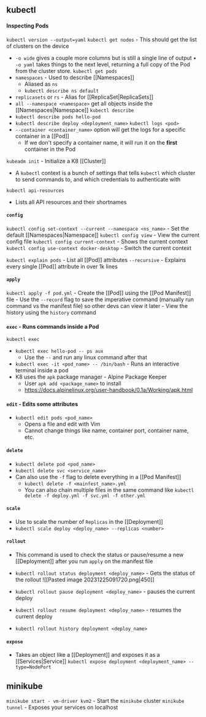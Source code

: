## kubectl
#### Inspecting Pods
`kubectl version --output=yaml`
`kubectl get nodes` - This should get the list of clusters on the device
- `-o wide` gives a couple more columns but is still a single line of output
• `-o yaml` takes things to the next level, returning a full copy of the Pod from the 
cluster store.
`kubectl get pods`
- `namespaces` - Used to describe [[Namespaces]]
	- Aliased as `ns`
	- `kubectl describe ns default`
- `replicasets` or `rs` - Alias for [[ReplicaSet|ReplicaSets]]
- `all --namespace <namespace>` get all objects inside the [[Namespaces|Namespace]]
`kubectl describe`
- `kubectl describe pods hello-pod`
- `kubectl describe deploy <deployment_name>` 
`kubectl logs <pod>`
- `--container <container_name>` option will get the logs for a specific container in a [[Pod]]
	- If we don't specify a container name, it will run it on the **first** container in the Pod

`kubeadm init` - Initialize a K8 [[Cluster]]
- A `kubectl` context is a bunch of settings that tells `kubectl` which cluster to send commands to, and which credentials to authenticate with

`kubectl api-resources`
- Lists all API resources and their shortnames

#### `config`
`kubectl config set-context --current --namespace <ns_name>` - Set the default [[Namespaces|Namespace]] 
`kubectl config view` - View the current config file
`kubectl config current-context` - Shows the current context 
`kubectl config use-context docker-desktop` - Switch the current context

`kubectl explain pods` - List all [[Pod]] attributes
	`--recursive` - Explains every single [[Pod]] attribute in over 1k lines

#### `apply`
`kubectl apply -f pod.yml` - Create the [[Pod]] using the [[Pod Manifest]] file
	- Use the `--record` flag to save the imperative command (manually run command vs the manifest file) so other devs can view it later
	- View the history using the `history` command
#### `exec` - Runs commands inside a Pod
`kubectl exec` 
- `kubectl exec hello-pod -- ps aux`
	- Use the `--` and run any linux command after that
- `kubectl exec -it <pod_name> -- /bin/bash` - Runs an interactive terminal inside a pod
- K8 uses the `apk` package manager - Alpine Package Keeper
	- User `apk add <package_name>` to install
	- https://docs.alpinelinux.org/user-handbook/0.1a/Working/apk.html

#### `edit` - Edits some attributes
- `kubectl edit pods <pod_name>`
	- Opens a file and edit with Vim
	- Cannot change things like name, container port, container name, etc.

#### `delete`
- `kubectl delete pod <pod_name>`
- `kubectl delete svc <service_name>`
- Can also use the `-f` flag to delete everything in a [[Pod Manifest]]
	- `kubectl delete -f <mainfest_name>.yml`
	- You can also chain multiple files in the same command like `kubectl delete -f deploy.yml -f svc.yml -f other.yml`

#### `scale`
- Use to scale the number of `Replicas` in the [[Deployment]]
- `kubectl scale deploy <deploy_name> --replicas <number>`

#### `rollout`
- This command is used to check the status or pause/resume a new [[Deployment]] after you run `apply` on the manifest file
- `kubectl rollout status deployment <deploy_name>` - Gets the status of the rollout
![[Pasted image 20231225091720.png|450]]

- `kubectl rollout pause deployment <deploy_name>` - pauses the current deploy
- `kubectl rollout resume deployment <deploy_name>` - resumes the current deploy
- `kubectl rollout history deployment <deploy_name>`
#### `expose`
- Takes an object like a [[Deployment]] and exposes it as a [[Services|Service]]
`kubectl expose deployment <deployment_name> --type=NodePort`

## minikube
`minikube start - vm-driver kvm2` - Start the `minikube` cluster
`minikube tunnel` - Exposes your services on localhost